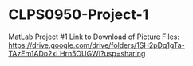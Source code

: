 # CLPS0950-Project-1
MatLab Project #1
Link to Download of Picture Files: https://drive.google.com/drive/folders/1SH2pDq1gTa-TAzEm1ADo2xLHrn5OUGWI?usp=sharing
